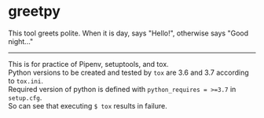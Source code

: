 # greetpy
This tool greets polite.
When it is day, says "Hello!", otherwise says "Good night..."

<hr>

This is for practice of Pipenv, setuptools, and tox.  
Python versions to be created and tested by `tox` are 3.6 and 3.7 according to `tox.ini`.  
Required version of python is defined with `python_requires = >=3.7` in `setup.cfg`.  
So can see that executing `$ tox` results in failure.
